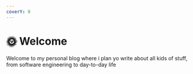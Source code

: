 ```yaml
---
coverY: 0
---
```


# 🌞 Welcome

Welcome to my personal blog where i plan yo write about all kids of stuff, from software engineering to day-to-day life
